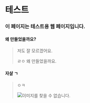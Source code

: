 # 테스트

### 이 페이지는 테스트용 웹 페이지입니다.

#### 왜 만들었을까요?

> 저도 잘 모르겠어요.
>
> ㄹㅇ 왜 만들었을까요.

#### 자살 ㄱ

> ㅇㅋ
>
> <img src="https://user-images.githubusercontent.com/52937308/80673481-54541b80-8aea-11ea-83f2-ebcf1312b8b5.PNG" alt="이미지를 찾을 수 없습니다.">
